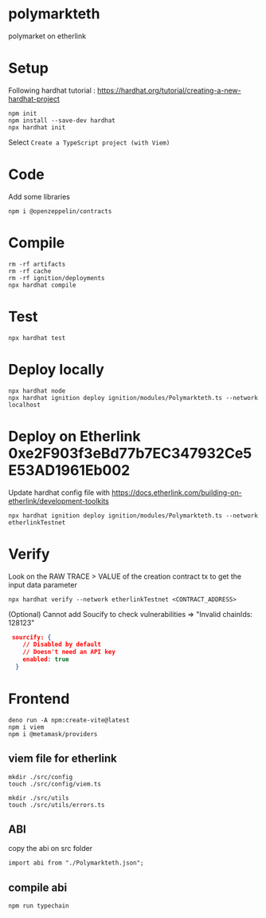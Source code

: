 # polymarkteth
polymarket on etherlink


# Setup

Following hardhat tutorial : https://hardhat.org/tutorial/creating-a-new-hardhat-project

```
npm init
npm install --save-dev hardhat
npx hardhat init
```

Select `Create a TypeScript project (with Viem)`

# Code

Add some libraries

```
npm i @openzeppelin/contracts
```


# Compile  

```
rm -rf artifacts
rm -rf cache
rm -rf ignition/deployments
npx hardhat compile
```

# Test

```
npx hardhat test
```


# Deploy locally

```
npx hardhat node
npx hardhat ignition deploy ignition/modules/Polymarkteth.ts --network localhost
```

# Deploy on Etherlink 0xe2F903f3eBd77b7EC347932Ce5E53AD1961Eb002

Update hardhat config file with https://docs.etherlink.com/building-on-etherlink/development-toolkits



```
npx hardhat ignition deploy ignition/modules/Polymarkteth.ts --network etherlinkTestnet
```

# Verify
Look on the RAW TRACE > VALUE of the creation contract tx to get the input data parameter

```
npx hardhat verify --network etherlinkTestnet <CONTRACT_ADDRESS> 
```

(Optional) Cannot add Soucify to check vulnerabilities => "Invalid chainIds: 128123"
```json
 sourcify: {
    // Disabled by default
    // Doesn't need an API key
    enabled: true
  }
```

# Frontend


```
deno run -A npm:create-vite@latest
npm i viem
npm i @metamask/providers
```


## viem file for etherlink

```
mkdir ./src/config
touch ./src/config/viem.ts

mkdir ./src/utils
touch ./src/utils/errors.ts
```


## ABI

copy the abi on src folder

```
import abi from "./Polymarkteth.json";
```

## compile abi

```
npm run typechain
```